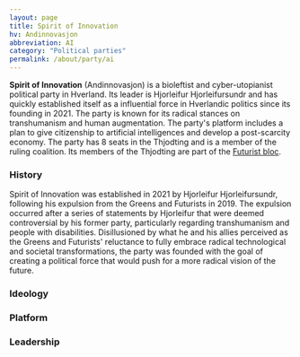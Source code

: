 ```yaml
---
layout: page
title: Spirit of Innovation
hv: Andinnovasjon
abbreviation: AI
category: "Political parties"
permalink: /about/party/ai
---
```


**Spirit of Innovation** (Andinnovasjon) is a bioleftist and cyber-utopianist political party in Hverland. Its leader is Hjorleifur Hjorleifursundr and has quickly established itself as a influential force in Hverlandic politics since its founding in 2021. The party is known for its radical stances on transhumanism and human augmentation. The party's platform includes a plan to give citizenship to artificial intelligences and develop a post-scarcity economy. The party has 8 seats in the Thjodting and is a member of the ruling coalition. Its members of the Thjodting are part of the [Futurist bloc](/about/party/futurist-bloc).

### History
Spirit of Innovation was established in 2021 by Hjorleifur Hjorleifursundr, following his expulsion from the Greens and Futurists in 2019. The expulsion occurred after a series of statements by Hjorleifur that were deemed controversial by his former party, particularly regarding transhumanism and people with disabilities. Disillusioned by what he and his allies perceived as the Greens and Futurists' reluctance to fully embrace radical technological and societal transformations, the party was founded with the goal of creating a political force that would push for a more radical vision of the future.

### Ideology

### Platform

### Leadership